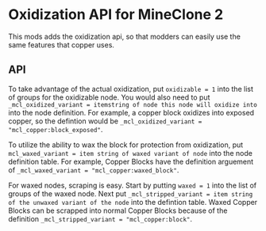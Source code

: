 # Oxidization API for MineClone 2
This mods adds the oxidization api, so that modders can easily use the same features that copper uses.

## API
To take advantage of the actual oxidization, put `oxidizable = 1` into the list of groups for the oxidizable node.
You would also need to put `_mcl_oxidized_variant = itemstring of node this node will oxidize into` into the node definition.
For example, a copper block oxidizes into exposed copper, so the defintion would be `_mcl_oxidized_variant = "mcl_copper:block_exposed"`.

To utilize the ability to wax the block for protection from oxidization, put `mcl_waxed_variant = item string of waxed variant of node` into the node definition table.
For example, Copper Blocks have the definition arguement of `_mcl_waxed_variant = "mcl_copper:waxed_block"`.

For waxed nodes, scraping is easy. Start by putting `waxed = 1` into the list of groups of the waxed node.
Next put `_mcl_stripped_variant = item string of the unwaxed variant of the node` into the defintion table.
Waxed Copper Blocks can be scrapped into normal Copper Blocks because of the definition `_mcl_stripped_variant = "mcl_copper:block"`.
